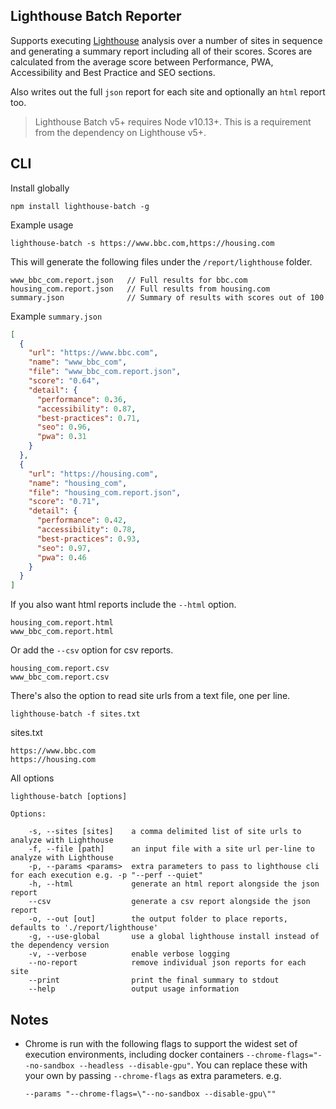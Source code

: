 ## Lighthouse Batch Reporter

Supports executing
[Lighthouse](https://developers.google.com/web/tools/lighthouse) analysis over a
number of sites in sequence and generating a summary report including all of
their scores. Scores are calculated from the average score between Performance,
PWA, Accessibility and Best Practice and SEO sections.

Also writes out the full `json` report for each site and optionally an `html`
report too.


> Lighthouse Batch v5+ requires Node v10.13+. This is a requirement
> from the dependency on Lighthouse v5+.

## CLI

Install globally

    npm install lighthouse-batch -g

Example usage

    lighthouse-batch -s https://www.bbc.com,https://housing.com

This will generate the following files under the `/report/lighthouse` folder.

    www_bbc_com.report.json   // Full results for bbc.com
    housing_com.report.json   // Full results from housing.com
    summary.json              // Summary of results with scores out of 100

Example `summary.json`

```json
[
  {
    "url": "https://www.bbc.com",
    "name": "www_bbc_com",
    "file": "www_bbc_com.report.json",
    "score": "0.64",
    "detail": {
      "performance": 0.36,
      "accessibility": 0.87,
      "best-practices": 0.71,
      "seo": 0.96,
      "pwa": 0.31
    }
  },
  {
    "url": "https://housing.com",
    "name": "housing_com",
    "file": "housing_com.report.json",
    "score": "0.71",
    "detail": {
      "performance": 0.42,
      "accessibility": 0.78,
      "best-practices": 0.93,
      "seo": 0.97,
      "pwa": 0.46
    }
  }
]
```

If you also want html reports include the `--html` option.

    housing_com.report.html
    www_bbc_com.report.html

Or add the `--csv` option for csv reports.

    housing_com.report.csv
    www_bbc_com.report.csv

There's also the option to read site urls from a text file, one per line.

    lighthouse-batch -f sites.txt

sites.txt

```text
https://www.bbc.com
https://housing.com
```

All options

    lighthouse-batch [options]

    Options:

        -s, --sites [sites]    a comma delimited list of site urls to analyze with Lighthouse
        -f, --file [path]      an input file with a site url per-line to analyze with Lighthouse
        -p, --params <params>  extra parameters to pass to lighthouse cli for each execution e.g. -p "--perf --quiet"
        -h, --html             generate an html report alongside the json report
        --csv                  generate a csv report alongside the json report
        -o, --out [out]        the output folder to place reports, defaults to './report/lighthouse'
        -g, --use-global       use a global lighthouse install instead of the dependency version
        -v, --verbose          enable verbose logging
        --no-report            remove individual json reports for each site
        --print                print the final summary to stdout
        --help                 output usage information

## Notes

- Chrome is run with the following flags to support the widest set of execution
  environments, including docker containers
  `--chrome-flags="--no-sandbox --headless --disable-gpu"`. You can replace
  these with your own by passing `--chrome-flags` as extra parameters. e.g.

  `--params "--chrome-flags=\"--no-sandbox --disable-gpu\""`
